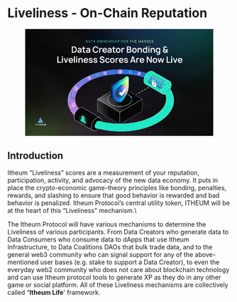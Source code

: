 # Liveliness - On-Chain Reputation

<figure><img src="../../.gitbook/assets/image.png" alt=""><figcaption></figcaption></figure>

## Introduction

Itheum “Liveliness” scores are a measurement of your reputation, participation, activity, and advocacy of the new data economy. It puts in place the crypto-economic game-theory principles like bonding, penalties, rewards, and slashing to ensure that good behavior is rewarded and bad behavior is penalized. Itheum Protocol’s central utility token, ITHEUM will be at the heart of this “Liveliness” mechanism.\


The Itheum Protocol will have various mechanisms to determine the Liveliness of various participants. From Data Creators who generate data to Data Consumers who consume data to dApps that use Itheum Infrastructure, to Data Coalitions DAOs that bulk trade data, and to the general web3 community who can signal support for any of the above-mentioned user bases (e.g. stake to support a Data Creator), to even the everyday web2 community who does not care about blockchain technology and can use Itheum protocol tools to generate XP as they do in any other game or social platform. All of these Liveliness mechanisms are collectively called “**Itheum Life**' framework.
